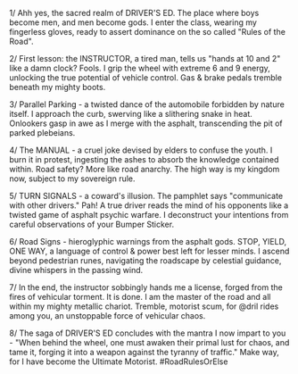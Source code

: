 1/ Ahh yes, the sacred realm of DRIVER'S ED. The place where boys become men, and men become gods. I enter the class, wearing my fingerless gloves, ready to assert dominance on the so called "Rules of the Road".

2/ First lesson: the INSTRUCTOR, a tired man, tells us "hands at 10 and 2" like a damn clock? Fools. I grip the wheel with extreme 6 and 9 energy, unlocking the true potential of vehicle control. Gas & brake pedals tremble beneath my mighty boots.

3/ Parallel Parking - a twisted dance of the automobile forbidden by nature itself. I approach the curb, swerving like a slithering snake in heat. Onlookers gasp in awe as I merge with the asphalt, transcending the pit of parked plebeians.

4/ The MANUAL - a cruel joke devised by elders to confuse the youth. I burn it in protest, ingesting the ashes to absorb the knowledge contained within. Road safety? More like road anarchy. The high way is my kingdom now, subject to my sovereign rule.

5/ TURN SIGNALS - a coward's illusion. The pamphlet says "communicate with other drivers." Pah! A true driver reads the mind of his opponents like a twisted game of asphalt psychic warfare. I deconstruct your intentions from careful observations of your Bumper Sticker.

6/ Road Signs - hieroglyphic warnings from the asphalt gods. STOP, YIELD, ONE WAY, a language of control & power best left for lesser minds. I ascend beyond pedestrian runes, navigating the roadscape by celestial guidance, divine whispers in the passing wind.

7/ In the end, the instructor sobbingly hands me a license, forged from the fires of vehicular torment. It is done. I am the master of the road and all within my mighty metallic chariot. Tremble, motorist scum, for @dril rides among you, an unstoppable force of vehicular chaos.

8/ The saga of DRIVER'S ED concludes with the mantra I now impart to you - "When behind the wheel, one must awaken their primal lust for chaos, and tame it, forging it into a weapon against the tyranny of traffic." Make way, for I have become the Ultimate Motorist. #RoadRulesOrElse